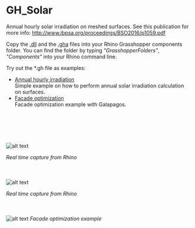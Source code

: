 # GH_Solar
Annual hourly solar irradiation on meshed surfaces.
See this publication for more info: http://www.ibpsa.org/proceedings/BSO2016/p1059.pdf 

Copy the [.dll](https://github.com/christophwaibel/GH_Solar/blob/master/GrasshopperEnergyTools.dll) and the [.gha](https://github.com/christophwaibel/GH_Solar/blob/master/GrasshopperEnergyTools.gha) files into your Rhino Grasshopper components folder. You can find the folder by typing _"GrasshopperFolders"_, _"Components"_ into your Rhino command line.

Try out the *.gh file as examples:
* [Annual hourly irradiation](https://github.com/christophwaibel/GH_Solar/blob/master/160908_Tutorial02_SolarTool.gh) <br>
Simple example on how to perform annual solar irradiation calculation on surfaces. 
* [Facade optimization](https://github.com/christophwaibel/GH_Solar/blob/master/170324_solaroptimizationexample_04.gh) <br>
Facade optimization example with Galapagos.

<br><br>
<br><br>

![alt text](https://github.com/christophwaibel/GH_Solar/blob/master/rhino.gif "Image from Rhino")

*Real time capture from Rhino*
<br><br>
<br><br>
![alt text](https://github.com/christophwaibel/GH_Solar/blob/master/solar.gif "Image from Rhino")

*Real time capture from Rhino*
<br><br>
<br><br>
![alt text](https://github.com/christophwaibel/GH_Solar/blob/master/solaroptimization_04a.gif "Optimization example")
*Facade optimization example*
